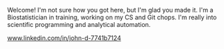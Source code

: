 Welcome! I'm not sure how you got here, but I'm glad you made it.
I'm a Biostatistician in training, working on my CS and Git chops.
I'm really into scientific programming and analytical automation.

www.linkedin.com/in/john-d-7741b7124
